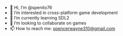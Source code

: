 - 👋 Hi, I’m @spenito76
- 👀 I’m interested in cross-platform game development
- 🌱 I’m currently learning SDL2
- 💞️ I’m looking to collaborate on games
- 📫 How to reach me: spencerwayne310@gmail.com

<!---
spenito76/spenito76 is a ✨ special ✨ repository because its `README.md` (this file) appears on your GitHub profile.
You can click the Preview link to take a look at your changes.
--->
